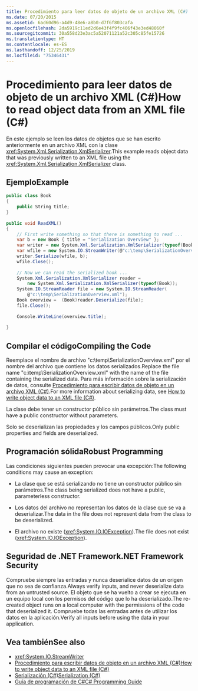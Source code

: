 ```yaml
---
title: Procedimiento para leer datos de objeto de un archivo XML (C#)
ms.date: 07/20/2015
ms.assetid: 6ad60d96-a4d9-48e6-a8b0-d7f6f803cafa
ms.openlocfilehash: 2da5919c11ed2d6e43f4f9fc406f43e3ed48060f
ms.sourcegitcommit: 30a558d23e3ac5a52071121a52c305c85fe15726
ms.translationtype: HT
ms.contentlocale: es-ES
ms.lasthandoff: 12/25/2019
ms.locfileid: "75346431"
---
```

# <a name="how-to-read-object-data-from-an-xml-file-c"></a><span data-ttu-id="e3618-102">Procedimiento para leer datos de objeto de un archivo XML (C#)</span><span class="sxs-lookup"><span data-stu-id="e3618-102">How to read object data from an XML file (C#)</span></span>
<span data-ttu-id="e3618-103">En este ejemplo se leen los datos de objetos que se han escrito anteriormente en un archivo XML con la clase <xref:System.Xml.Serialization.XmlSerializer>.</span><span class="sxs-lookup"><span data-stu-id="e3618-103">This example reads object data that was previously written to an XML file using the <xref:System.Xml.Serialization.XmlSerializer> class.</span></span>  
  
## <a name="example"></a><span data-ttu-id="e3618-104">Ejemplo</span><span class="sxs-lookup"><span data-stu-id="e3618-104">Example</span></span>  
  
```csharp  
public class Book  
{  
    public String title;  
}         
  
public void ReadXML()  
{  
    // First write something so that there is something to read ...  
    var b = new Book { title = "Serialization Overview" };  
    var writer = new System.Xml.Serialization.XmlSerializer(typeof(Book));  
    var wfile = new System.IO.StreamWriter(@"c:\temp\SerializationOverview.xml");  
    writer.Serialize(wfile, b);  
    wfile.Close();  
  
    // Now we can read the serialized book ...  
    System.Xml.Serialization.XmlSerializer reader =   
        new System.Xml.Serialization.XmlSerializer(typeof(Book));  
    System.IO.StreamReader file = new System.IO.StreamReader(  
        @"c:\temp\SerializationOverview.xml");  
    Book overview =  (Book)reader.Deserialize(file);  
    file.Close();  
  
    Console.WriteLine(overview.title);  
  
}  
```  
  
## <a name="compiling-the-code"></a><span data-ttu-id="e3618-105">Compilar el código</span><span class="sxs-lookup"><span data-stu-id="e3618-105">Compiling the Code</span></span>  
<span data-ttu-id="e3618-106">Reemplace el nombre de archivo "c:\temp\SerializationOverview.xml" por el nombre del archivo que contiene los datos serializados.</span><span class="sxs-lookup"><span data-stu-id="e3618-106">Replace the file name "c:\temp\SerializationOverview.xml" with the name of the file containing the serialized data.</span></span> <span data-ttu-id="e3618-107">Para más información sobre la serialización de datos, consulte [Procedimiento para escribir datos de objeto en un archivo XML (C#)](./how-to-write-object-data-to-an-xml-file.md).</span><span class="sxs-lookup"><span data-stu-id="e3618-107">For more information about serializing data, see [How to write object data to an XML file (C#)](./how-to-write-object-data-to-an-xml-file.md).</span></span>
  
 <span data-ttu-id="e3618-108">La clase debe tener un constructor público sin parámetros.</span><span class="sxs-lookup"><span data-stu-id="e3618-108">The class must have a public constructor without parameters.</span></span>  
  
 <span data-ttu-id="e3618-109">Solo se deserializan las propiedades y los campos públicos.</span><span class="sxs-lookup"><span data-stu-id="e3618-109">Only public properties and fields are deserialized.</span></span>  
  
## <a name="robust-programming"></a><span data-ttu-id="e3618-110">Programación sólida</span><span class="sxs-lookup"><span data-stu-id="e3618-110">Robust Programming</span></span>  
 <span data-ttu-id="e3618-111">Las condiciones siguientes pueden provocar una excepción:</span><span class="sxs-lookup"><span data-stu-id="e3618-111">The following conditions may cause an exception:</span></span>  
  
- <span data-ttu-id="e3618-112">La clase que se está serializando no tiene un constructor público sin parámetros.</span><span class="sxs-lookup"><span data-stu-id="e3618-112">The class being serialized does not have a public, parameterless constructor.</span></span>  
  
- <span data-ttu-id="e3618-113">Los datos del archivo no representan los datos de la clase que se va a deserializar.</span><span class="sxs-lookup"><span data-stu-id="e3618-113">The data in the file does not represent data from the class to be deserialized.</span></span>  
  
- <span data-ttu-id="e3618-114">El archivo no existe (<xref:System.IO.IOException>).</span><span class="sxs-lookup"><span data-stu-id="e3618-114">The file does not exist (<xref:System.IO.IOException>).</span></span>  
  
## <a name="net-framework-security"></a><span data-ttu-id="e3618-115">Seguridad de .NET Framework</span><span class="sxs-lookup"><span data-stu-id="e3618-115">.NET Framework Security</span></span>  
 <span data-ttu-id="e3618-116">Compruebe siempre las entradas y nunca deserialice datos de un origen que no sea de confianza.</span><span class="sxs-lookup"><span data-stu-id="e3618-116">Always verify inputs, and never deserialize data from an untrusted source.</span></span> <span data-ttu-id="e3618-117">El objeto que se ha vuelto a crear se ejecuta en un equipo local con los permisos del código que lo ha deserializado.</span><span class="sxs-lookup"><span data-stu-id="e3618-117">The re-created object runs on a local computer with the permissions of the code that deserialized it.</span></span> <span data-ttu-id="e3618-118">Compruebe todas las entradas antes de utilizar los datos en la aplicación.</span><span class="sxs-lookup"><span data-stu-id="e3618-118">Verify all inputs before using the data in your application.</span></span>  
  
## <a name="see-also"></a><span data-ttu-id="e3618-119">Vea también</span><span class="sxs-lookup"><span data-stu-id="e3618-119">See also</span></span>

- <xref:System.IO.StreamWriter>
- [<span data-ttu-id="e3618-120">Procedimiento para escribir datos de objeto en un archivo XML (C#)</span><span class="sxs-lookup"><span data-stu-id="e3618-120">How to write object data to an XML file (C#)</span></span>](./how-to-write-object-data-to-an-xml-file.md)
- [<span data-ttu-id="e3618-121">Serialización (C#)</span><span class="sxs-lookup"><span data-stu-id="e3618-121">Serialization (C#)</span></span>](./index.md)
- [<span data-ttu-id="e3618-122">Guía de programación de C#</span><span class="sxs-lookup"><span data-stu-id="e3618-122">C# Programming Guide</span></span>](../../index.md)
